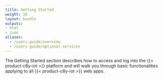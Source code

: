 ```yaml
---
title: Getting Started
weight: 10
layout: bundle
outputs:
- html
- json
aliases:
  - /users-guide/overview
  - /users-guide/optional-services
---
```


The Getting Started section describes how to access and log into the {{< product-c8y-iot >}} platform and will walk you through basic functionalities applying to all {{< product-c8y-iot >}} web apps.
